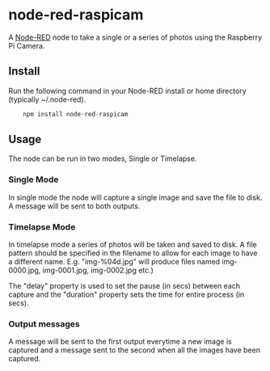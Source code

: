 # node-red-raspicam

A [Node-RED](http://nodered.org) node to take a single or a series of photos using the Raspberry Pi Camera.

## Install

Run the following command in your Node-RED install or home directory (typically ~/.node-red).

``` javascript
    npm install node-red-raspicam
```

## Usage

The node can be run in two modes, Single or Timelapse.

### Single Mode

In single mode the node will capture a single image and save the file to disk. A message will be sent to both outputs.

### Timelapse Mode

In timelapse mode a series of photos will be taken and saved to disk. A file pattern should be specified in the filename to allow for each image to have a different name. E.g. "img-%04d.jpg" will produce files named img-0000.jpg, img-0001.jpg, img-0002.jpg etc.)

The "delay" property is used to set the pause (in secs) between each capture and the "duration" property sets the time for entire process (in secs).

### Output messages

A message will be sent to the first output everytime a new image is captured and a message sent to the second when all the images have been captured.

